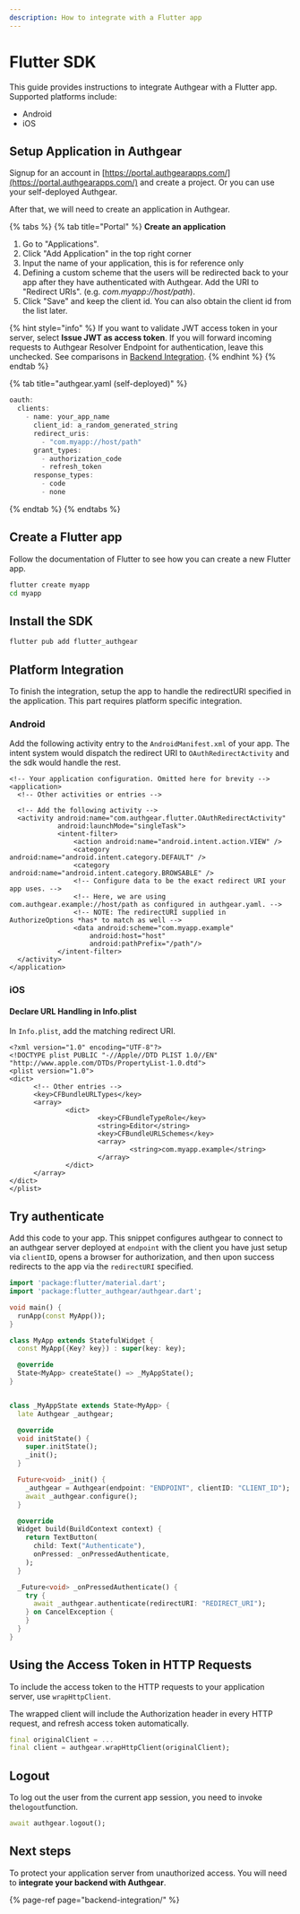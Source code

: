 ```yaml
---
description: How to integrate with a Flutter app
---
```


# Flutter SDK

This guide provides instructions to integrate Authgear with a Flutter app. Supported platforms include:

* Android
* iOS

## Setup Application in Authgear

Signup for an account in [https://portal.authgearapps.com/](https://portal.authgearapps.com/) and create a project. Or you can use your self-deployed Authgear.

After that, we will need to create an application in Authgear.

{% tabs %}
{% tab title="Portal" %}
**Create an application**

1. Go to "Applications".
2. Click "Add Application" in the top right corner
3. Input the name of your application, this is for reference only
4. Defining a custom scheme that the users will be redirected back to your app after they have authenticated with Authgear. Add the URI to "Redirect URIs". \(e.g. _com.myapp://host/path_\).
5. Click "Save" and keep the client id. You can also obtain the client id from the list later.

{% hint style="info" %}
If you want to validate JWT access token in your server, select **Issue JWT as access token**. If you will forward incoming requests to Authgear Resolver Endpoint for authentication, leave this unchecked. See comparisons in [Backend Integration](backend-integration/).
{% endhint %}
{% endtab %}

{% tab title="authgear.yaml \(self-deployed\)" %}
```javascript
oauth:
  clients:
    - name: your_app_name
      client_id: a_random_generated_string
      redirect_uris:
        - "com.myapp://host/path"
      grant_types:
        - authorization_code
        - refresh_token
      response_types:
        - code
        - none
```
{% endtab %}
{% endtabs %}

## Create a Flutter app

Follow the documentation of Flutter to see how you can create a new Flutter app.

```bash
flutter create myapp
cd myapp
```

## Install the SDK

```bash
flutter pub add flutter_authgear
```

## Platform Integration

To finish the integration, setup the app to handle the redirectURI specified in the application. This part requires platform specific integration.

### Android

Add the following activity entry to the `AndroidManifest.xml` of your app. The intent system would dispatch the redirect URI to `OAuthRedirectActivity` and the sdk would handle the rest.

```markup
<!-- Your application configuration. Omitted here for brevity -->
<application>
  <!-- Other activities or entries -->

  <!-- Add the following activity -->
  <activity android:name="com.authgear.flutter.OAuthRedirectActivity"
            android:launchMode="singleTask">
            <intent-filter>
                <action android:name="android.intent.action.VIEW" />
                <category android:name="android.intent.category.DEFAULT" />
                <category android:name="android.intent.category.BROWSABLE" />
                <!-- Configure data to be the exact redirect URI your app uses. -->
                <!-- Here, we are using com.authgear.example://host/path as configured in authgear.yaml. -->
                <!-- NOTE: The redirectURI supplied in AuthorizeOptions *has* to match as well -->
                <data android:scheme="com.myapp.example"
                    android:host="host"
                    android:pathPrefix="/path"/>
            </intent-filter>
  </activity>
</application>
```

### iOS

#### Declare URL Handling in Info.plist

In `Info.plist`, add the matching redirect URI.

```markup
<?xml version="1.0" encoding="UTF-8"?>
<!DOCTYPE plist PUBLIC "-//Apple//DTD PLIST 1.0//EN" "http://www.apple.com/DTDs/PropertyList-1.0.dtd">
<plist version="1.0">
<dict>
      <!-- Other entries -->
      <key>CFBundleURLTypes</key>
      <array>
              <dict>
                      <key>CFBundleTypeRole</key>
                      <string>Editor</string>
                      <key>CFBundleURLSchemes</key>
                      <array>
                              <string>com.myapp.example</string>
                      </array>
              </dict>
      </array>
</dict>
</plist>
```

## Try authenticate

Add this code to your app. This snippet configures authgear to connect to an authgear server deployed at `endpoint` with the client you have just setup via `clientID`, opens a browser for authorization, and then upon success redirects to the app via the `redirectURI` specified.

```dart
import 'package:flutter/material.dart';
import 'package:flutter_authgear/authgear.dart';

void main() {
  runApp(const MyApp());
}

class MyApp extends StatefulWidget {
  const MyApp({Key? key}) : super(key: key);

  @override
  State<MyApp> createState() => _MyAppState();
}


class _MyAppState extends State<MyApp> {
  late Authgear _authgear;

  @override
  void initState() {
    super.initState();
    _init();
  }

  Future<void> _init() {
    _authgear = Authgear(endpoint: "ENDPOINT", clientID: "CLIENT_ID");
    await _authgear.configure();
  }

  @override
  Widget build(BuildContext context) {
    return TextButton(
      child: Text("Authenticate"),
      onPressed: _onPressedAuthenticate,
    );
  }

  _Future<void> _onPressedAuthenticate() {
    try {
      await _authgear.authenticate(redirectURI: "REDIRECT_URI");
    } on CancelException {
    }
  }
}
```

## Using the Access Token in HTTP Requests

To include the access token to the HTTP requests to your application server, use `wrapHttpClient`.

The wrapped client will include the Authorization header in every HTTP request, and refresh access token automatically.

```dart
final originalClient = ...
final client = authgear.wrapHttpClient(originalClient);
```

## Logout

To log out the user from the current app session, you need to invoke the`logout`function.

```dart
await authgear.logout();
```

## Next steps

To protect your application server from unauthorized access. You will need to **integrate your backend with Authgear**.

{% page-ref page="backend-integration/" %}

